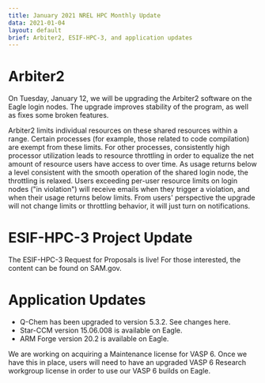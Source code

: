 ```yaml
---
title: January 2021 NREL HPC Monthly Update
data: 2021-01-04
layout: default
brief: Arbiter2, ESIF-HPC-3, and application updates
---
```


# Arbiter2 

On Tuesday, January 12, we will be upgrading the Arbiter2 software on the Eagle login nodes. The upgrade improves stability of the program, as well as fixes some broken features.

Arbiter2 limits individual resources on these shared resources within a range. Certain processes (for example, those related to code compilation) are exempt from these limits. For other processes, consistently high processor utilization leads to resource throttling in order to equalize the net amount of resource users have access to over time. As usage returns below a level consistent with the smooth operation of the shared login node, the throttling is relaxed. Users exceeding per-user resource limits on login nodes ("in violation") will receive emails when they trigger a violation, and when their usage returns below limits. From users' perspective the upgrade will not change limits or throttling behavior, it will just turn on notifications.

# ESIF-HPC-3 Project Update

The ESIF-HPC-3 Request for Proposals is live! For those interested, the content can be found on SAM.gov.

# Application Updates

* Q-Chem has been upgraded to version 5.3.2. See changes here.
* Star-CCM version 15.06.008 is available on Eagle.
* ARM Forge version 20.2 is available on Eagle.

We are working on acquiring a Maintenance license for VASP 6. Once we have this in place, users will need to have an upgraded VASP 6 Research workgroup license in order to use our VASP 6 builds on Eagle.

